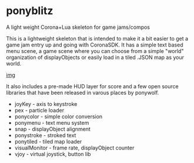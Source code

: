 # ponyblitz
A light weight Corona+Lua skeleton for game jams/compos

This is a lightweight skeleton that is intended to make it a bit easier to get a game jam entry up and going with CoronaSDK. It has a simple text based menu scene, a game scene where you can choose from a simple "world" organization of displayObjects or easily load in a tiled .JSON map as your world.

[img](http://i.imgur.com/leBoVNv.gifv)

It also includes a pre-made HUD layer for score and a few open source libraries that have been released in varous places by ponywolf.

* joyKey - axis to keystroke
* pex - particle loader
* ponycolor - simple color conversion
* ponymenu - text menu system
* snap - displayObject alignment
* ponystroke - stroked text
* ponytiled - tiled map loader
* visualMonitor - frame rate, displayObject counter
* vjoy - virtual joystick, button lib
